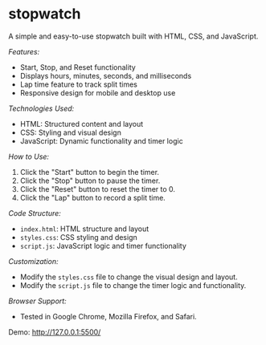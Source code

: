 # stopwatch

A simple and easy-to-use stopwatch built with HTML, CSS, and JavaScript.

*Features:*

- Start, Stop, and Reset functionality
- Displays hours, minutes, seconds, and milliseconds
- Lap time feature to track split times
- Responsive design for mobile and desktop use

*Technologies Used:*

- HTML: Structured content and layout
- CSS: Styling and visual design
- JavaScript: Dynamic functionality and timer logic

*How to Use:*

1. Click the "Start" button to begin the timer.
2. Click the "Stop" button to pause the timer.
3. Click the "Reset" button to reset the timer to 0.
4. Click the "Lap" button to record a split time.

*Code Structure:*

- `index.html`: HTML structure and layout
- `styles.css`: CSS styling and design
- `script.js`: JavaScript logic and timer functionality

*Customization:*

- Modify the `styles.css` file to change the visual design and layout.
- Modify the `script.js` file to change the timer logic and functionality.

*Browser Support:*

- Tested in Google Chrome, Mozilla Firefox, and Safari.

Demo: http://127.0.0.1:5500/
